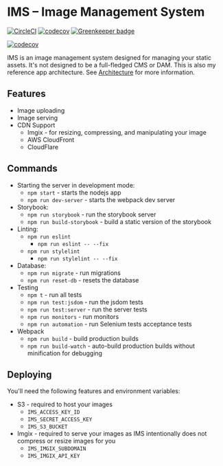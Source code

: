 # IMS – Image Management System

[![CircleCI](https://circleci.com/gh/jonathanong/ims/tree/master.svg?style=svg&circle-token=e671a5694822728e67dc35852856d4705d6195c6)](https://circleci.com/gh/jonathanong/ims/tree/master)
[![codecov](https://codecov.io/gh/jonathanong/ims/branch/master/graph/badge.svg?token=vUSQgvaoCK)](https://codecov.io/gh/jonathanong/ims)
[![Greenkeeper badge](https://badges.greenkeeper.io/jonathanong/ims.svg?token=8a849d24c0cf36b8b1eeda246dcbb5ae15d67ac4df1ac26f6cac1f699ae096c6&ts=1522645479435)](https://greenkeeper.io/)

[![codecov](https://codecov.io/gh/jonathanong/ims/branch/master/graphs/sunburst.svg?token=vUSQgvaoCK)](https://codecov.io/gh/jonathanong/ims/branch/master)

IMS is an image management system designed for managing your static assets. It's not designed to be a full-fledged CMS or DAM.
This is also my reference app architecture. See [Architecture](ARCHITECTURE.md) for more information.

## Features

- Image uploading
- Image serving
- CDN Support
  - Imgix - for resizing, compressing, and manipulating your image
  - AWS CloudFront
  - CloudFlare

## Commands

- Starting the server in development mode:
  - `npm start` - starts the nodejs app
  - `npm run dev-server` - starts the webpack dev server
- Storybook:
  - `npm run storybook` - run the storybook server
  - `npm run build-storybook` - build a static version of the storybook
- Linting:
  - `npm run eslint`
    - `npm run eslint -- --fix`
  - `npm run stylelint`
    - `npm run stylelint -- --fix`
- Database:
  - `npm run migrate` - run migrations
  - `npm run reset-db` - resets the database
- Testing
  - `npm t` - run all tests
  - `npm run test:jsdom` - run the jsdom tests
  - `npm run test:server` - run the server tests
  - `npm run monitors` - run monitors
  - `npm run automation` - run Selenium tests acceptance tests
- Webpack
  - `npm run build` - build production builds
  - `npm run build-watch` - auto-build production builds without minification for debugging

## Deploying

You'll need the following features and environment variables:

- S3 - required to host your images
  - `IMS_ACCESS_KEY_ID`
  - `IMS_SECRET_ACCESS_KEY`
  - `IMS_S3_BUCKET`
- Imgix - required to serve your images as IMS intentionally does not compress or resize images for you
  - `IMS_IMGIX_SUBDOMAIN`
  - `IMS_IMGIX_API_KEY`
